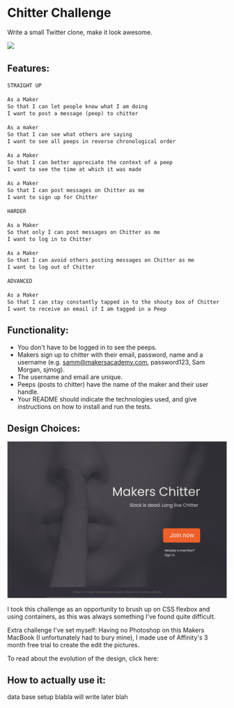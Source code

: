 Chitter Challenge
=================


Write a small Twitter clone, make it look awesome.

![](public/img/screamingbird.png)


Features:
-------

```
STRAIGHT UP

As a Maker
So that I can let people know what I am doing  
I want to post a message (peep) to chitter

As a maker
So that I can see what others are saying  
I want to see all peeps in reverse chronological order

As a Maker
So that I can better appreciate the context of a peep
I want to see the time at which it was made

As a Maker
So that I can post messages on Chitter as me
I want to sign up for Chitter

HARDER

As a Maker
So that only I can post messages on Chitter as me
I want to log in to Chitter

As a Maker
So that I can avoid others posting messages on Chitter as me
I want to log out of Chitter

ADVANCED

As a Maker
So that I can stay constantly tapped in to the shouty box of Chitter
I want to receive an email if I am tagged in a Peep
```


Functionality:
------

* You don't have to be logged in to see the peeps.
* Makers sign up to chitter with their email, password, name and a username (e.g. samm@makersacademy.com, password123, Sam Morgan, sjmog).
* The username and email are unique.
* Peeps (posts to chitter) have the name of the maker and their user handle.
* Your README should indicate the technologies used, and give instructions on how to install and run the tests.



Design Choices:
-----

![](public/img/designdraft.png)

I took this challenge as an opportunity to brush up on CSS flexbox and using containers, as this was always something I've found quite difficult.

Extra challenge I've set myself: Having no Photoshop on this Makers MacBook (I unfortunately had to bury mine), I made use of Affinity's 3 month free trial to create the edit the pictures.


To read about the  evolution of the design, click here:





How to actually use it:
------

data base setup blabla will write later blah
